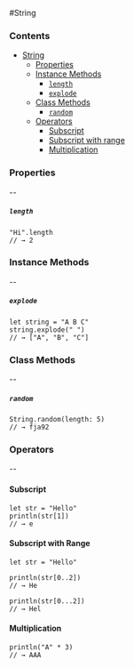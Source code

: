 #String

### Contents ###

- [String](#string)
	- [Properties](#properties)
    - [Instance Methods](#instance-methods)
    	- [`length`](#length)
    	- [`explode`](#explode)
    - [Class Methods](#class-methods)
    	- [`random`](#random)
    - [Operators](#operators)
    	- [Subscript](#subscript)
    	- [Subscript with range](#subscript-with-range)
    	- [Multiplication](#multiplication)


### Properties ###
--
##### `length` #####
```
"Hi".length
// → 2
```

### Instance Methods ###
--

##### `explode` #####
```
let string = "A B C"
string.explode(" ")
// → ["A", "B", "C"]
```

### Class Methods ###
--
##### `random` #####
```
String.random(length: 5)
// → fja92
```

### Operators ###
--
#### Subscript ####
```
let str = "Hello"
println(str[1])
// → e
```

#### Subscript with Range ####
```
let str = "Hello"

println(str[0..2])
// → He

println(str[0...2])
// → Hel
```

#### Multiplication ####
```
println("A" * 3)
// → AAA
```
